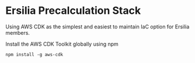 # Ersilia Precalculation Stack

Using AWS CDK as the simplest and easiest to maintain IaC option for Ersilia members.

Install the AWS CDK Toolkit globally using npm

```
npm install -g aws-cdk
```